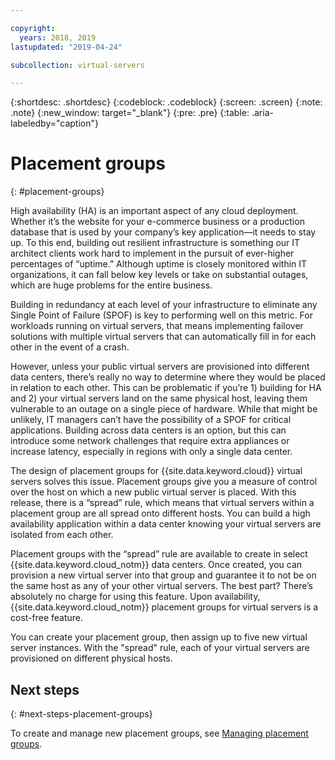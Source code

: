 ```yaml
---

copyright:
  years: 2018, 2019
lastupdated: "2019-04-24"

subcollection: virtual-servers

---
```


{:shortdesc: .shortdesc}
{:codeblock: .codeblock}
{:screen: .screen}
{:note: .note}
{:new_window: target="_blank"}
{:pre: .pre}
{:table: .aria-labeledby="caption"}


# Placement groups
{: #placement-groups}

High availability (HA) is an important aspect of any cloud deployment. Whether it’s the website for your e-commerce business or a production database that is used by your company’s key application—it needs to stay up. To this end, building out resilient infrastructure is something our IT architect clients work hard to implement in the pursuit of ever-higher percentages of “uptime.” Although uptime is closely monitored within IT organizations, it can fall below key levels or take on substantial outages, which are huge problems for the entire business.

Building in redundancy at each level of your infrastructure to eliminate any Single Point of Failure (SPOF) is key to performing well on this metric. For workloads running on virtual servers, that means implementing failover solutions with multiple virtual servers that can automatically fill in for each other in the event of a crash.

However, unless your public virtual servers are provisioned into different data centers, there’s really no way to determine where they would be placed in relation to each other. This can be problematic if you’re 1) building for HA and 2) your virtual servers land on the same physical host, leaving them vulnerable to an outage on a single piece of hardware. While that might be unlikely, IT managers can’t have the possibility of a SPOF for critical applications. Building across data centers is an option, but this can introduce some network challenges that require extra appliances or increase latency, especially in regions with only a single data center.

The design of placement groups for {{site.data.keyword.cloud}} virtual servers solves this issue. Placement groups give you a measure of control over the host on which a new public virtual server is placed. With this release, there is a “spread” rule, which means that virtual servers within a placement group are all spread onto different hosts. You can build a high availability application within a data center knowing your virtual servers are isolated from each other.

Placement groups with the “spread” rule are available to create in select {{site.data.keyword.cloud_notm}} data centers. Once created, you can provision a new virtual server into that group and guarantee it to not be on the same host as any of your other virtual servers. The best part? There’s absolutely no charge for using this feature. Upon availability, {{site.data.keyword.cloud_notm}} placement groups for virtual servers is a cost-free feature.

You can create your placement group, then assign up to five new virtual server instances. With the "spread" rule, each of your virtual servers are provisioned on different physical hosts.

## Next steps
{: #next-steps-placement-groups}

To create and manage new placement groups, see [Managing placement groups](/docs/virtual-servers?topic=virtual-servers-vsi_managing_placegroup#vsi_managing_placegroup).
